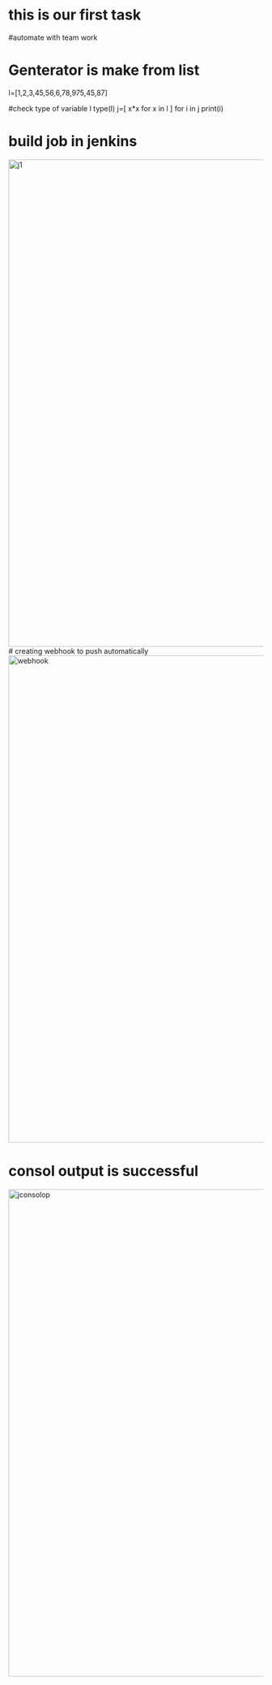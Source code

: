 # this is our first task 
#automate with team work
# Genterator is make from list

l=[1,2,3,45,56,6,78,975,45,87]

#check type of variable l
type(l)
 j=[ x*x   for x in l ]
for i in j
  print(i)
# build job in jenkins
<img width="960" alt="j1" src="https://user-images.githubusercontent.com/48556545/84889786-179eac80-b0b7-11ea-8c0b-1f47f4bcc6c0.PNG">
# creating webhook to push automatically

<img width="960" alt="webhook" src="https://user-images.githubusercontent.com/48556545/84890736-69940200-b0b8-11ea-8085-e5c403463d51.PNG">

# consol output is successful
<img width="960" alt="jconsolop" src="https://user-images.githubusercontent.com/48556545/84890502-1fab1c00-b0b8-11ea-8a4f-9c30b0670c8d.PNG">
